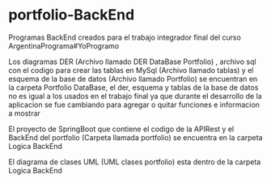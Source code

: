 # portfolio-BackEnd
Programas BackEnd creados para el trabajo integrador final del curso ArgentinaPrograma#YoProgramo

Los diagramas DER (Archivo llamado DER DataBase Portfolio) , archivo sql con el codigo para crear las tablas en MySql (Archivo llamado tablas) y el esquema de la base de datos (Archivo llamado Portfolio) se encuentran en la carpeta Portfolio DataBase, el der, esquema y tablas de la base de datos no es igual a los usados en el trabajo final ya que durante el desarrollo de la aplicacion se fue cambiando para agregar o quitar funciones e informacion a mostrar

El proyecto de SpringBoot que contiene el codigo de la APIRest y el BackEnd del portfolio (Carpeta llamada portfolio) se encuentra en la carpeta Logica BackEnd

El diagrama de clases UML (UML clases portfolio) esta dentro de la carpeta Logica BackEnd 
